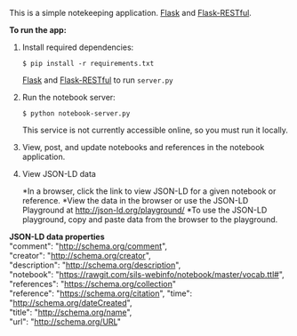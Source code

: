 This is a simple notekeeping application.
[Flask](http://flask.pocoo.org/) and
[Flask-RESTful](http://flask-restful.readthedocs.org/en/latest/).

**To run the app:**

1. Install required dependencies:
   ```
   $ pip install -r requirements.txt
   ``` 
   [Flask](http://flask.pocoo.org/docs/0.10/installation/#installation)
   and
   [Flask-RESTful](http://flask-restful.readthedocs.org/en/latest/installation.html) to run `server.py`

2. Run the notebook server:
   ```
   $ python notebook-server.py
   ```
   This service is not currently accessible online, so you must run it locally.
   
3. View, post, and update notebooks and references in the notebook application.

4. View JSON-LD data
	
	*In a browser, click the link to view JSON-LD for a given notebook or reference.
	*View the data in the browser or use the JSON-LD Playground at http://json-ld.org/playground/
		*To use the JSON-LD playground, copy and paste data from the browser to the playground.

**JSON-LD data properties**  
    "comment": "http://schema.org/comment",  
    "creator": "http://schema.org/creator",  
    "description": "http://schema.org/description",  
    "notebook": "https://rawgit.com/sils-webinfo/notebook/master/vocab.ttl#",  
    "references": "https://schema.org/collection"  
    "reference": "https://schema.org/citation",
    "time": "http://schema.org/dateCreated",  
    "title": "http://schema.org/name",  
    "url": "http://schema.org/URL"
